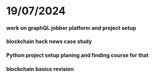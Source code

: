 # 19/07/2024

#### work on graphQL jobber platform and project setup

#### blockchain hack news case study

#### Python project setup planing and finding course for that

#### blockchain basics revision
